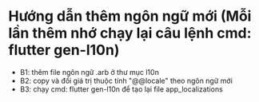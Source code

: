 # Hướng dẫn thêm ngôn ngữ mới (Mỗi lần thêm nhớ chạy lại câu lệnh cmd: flutter gen-l10n)
- B1: thêm file ngôn ngữ .arb ở thư mục l10n
- B2: copy và đổi giá trị thuộc tính "@@locale" theo ngôn ngữ mới
- B3: chạy cmd: flutter gen-l10n để tạo lại file app_localizations